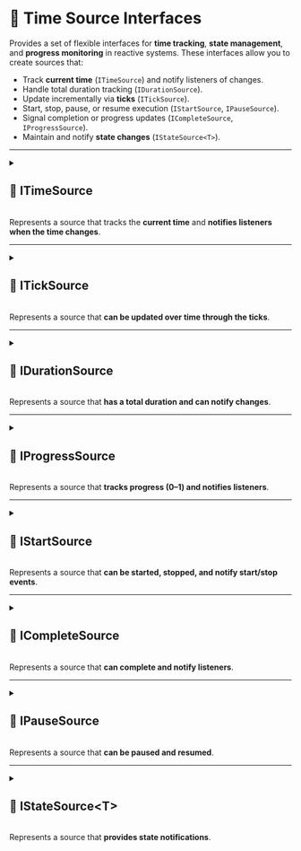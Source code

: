 # 🧩 Time Source Interfaces
Provides a set of flexible interfaces for **time tracking**, **state management**, and **progress monitoring** in reactive systems. These interfaces allow you to create sources that:

- Track **current time** (`ITimeSource`) and notify listeners of changes.
- Handle total duration tracking (`IDurationSource`).
- Update incrementally via **ticks** (`ITickSource`).
- Start, stop, pause, or resume execution (`IStartSource`, `IPauseSource`).
- Signal completion or progress updates (`ICompleteSource`, `IProgressSource`).
- Maintain and notify **state changes** (`IStateSource<T>`).

---


<details>
  <summary>
    <h2>🧩 ITimeSource</h2>
    <br> Represents a source that tracks the <b>current time</b> and <b>notifies listeners when the time changes</b>.
  </summary>

<br>

### Events
#### `event Action<float> OnTimeChanged`
```csharp
event Action<float> OnTimeChanged;
```
- **Description:** Raised whenever the current time changes.
- **Parameters:** `float` — the new current time in seconds.

### Methods
#### `float GetTime()`
```csharp
float GetTime();
```
- **Description:** Gets the current time from the source.
- **Returns:** `float` — current time in seconds.

#### `void SetTime(float time)`
```csharp
void SetTime(float time);
```
- **Description:** Sets the current time.
- **Parameters:**
  - `time` — The new time to set, expected to be in the range `0` to the duration of the source.

#### `void ResetTime()`
```csharp
void ResetTime();  
```
- **Description:** Resets the time source to its initial state.
- **Remarks:** After resetting, the current time will be the initial time, and any listeners may be notified via `OnTimeChanged`.
</details>

---

<details>
  <summary>
    <h2>🧩 ITickSource</h2>
    <br> Represents a source that <b>can be updated over time through the ticks</b>.
  </summary>

<br>

### Methods
#### `void Tick(float deltaTime)`
```csharp
void Tick(float deltaTime);  
```
- **Description:** Updates the source by a specified time increment.
- **Parameters:**
  - `deltaTime` — The amount of time (in seconds) to advance the source.
- **Remarks:** This method is typically called repeatedly (e.g., once per frame) to progress time-dependent systems.
</details>

---

<details>
  <summary>
    <h2>🧩 IDurationSource</h2>
    <br> Represents a source that <b>has a total duration and can notify changes</b>.
  </summary>
<br>

### Events
#### `event Action<float> OnDurationChanged`
```csharp
event Action<float> OnDurationChanged;
```
- **Description:** Invoked when the duration value changes.

### Methods
#### `float GetDuration()`
```csharp
float GetDuration();  
```
- **Description:** Gets the total duration.
- **Returns:** The duration in seconds.

#### `void SetDuration(float duration)`
```csharp
void SetDuration(float duration);  
```
- **Description:** Sets the total duration.
- **Parameter:** `duration` — The new duration value in seconds.
</details>

---

<details>
  <summary>
    <h2>🧩 IProgressSource</h2>
    <br> Represents a source that <b>tracks progress (0–1) and notifies listeners</b>.
  </summary>

<br>

### Events
### `event Action<float> OnProgressChanged`
```csharp
event Action<float> OnProgressChanged;  
```
- **Description:** Raised when the progress changes.

### Methods
#### `float GetProgress()`
```csharp
float GetProgress();  
```
- **Description:** Gets the current progress.
- **Returns:** Normalized progress (0–1).

#### `void SetProgress(float progress)`
```csharp
void SetProgress(float progress);  
```
- **Description:** Sets the current progress.
- **Parameter:** `progress` — Progress value (0–1).
</details>

---

<details>
  <summary>
    <h2>🧩 IStartSource</h2>
    <br> Represents a source that <b>can be started, stopped, and notify start/stop events</b>.
  </summary>

<br>

### Events
#### `event Action OnStarted`
```csharp
event Action OnStarted;  
```
- **Description:** Raised when the source starts.

#### `event Action OnStopped`
```csharp
event Action OnStopped;  
```
- **Description:** Raised when the source stops.

### Methods
#### `bool IsIdle()`
```csharp
bool IsIdle();  
```
- **Description:** Returns `true` if the source has not started yet.

#### `bool IsStarted()`
```csharp
bool IsStarted();  
```
- **Description:** Returns `true` if the source is running.

#### `void Start(float time)`
```csharp
void Start(float time);  
```
- **Description:** Starts the source from a specific time.
- **Parameters:**
  - `time` — Time (in seconds) to start from.

#### `void Start()`
```csharp
void Start();  
```
- **Description:** Starts the source from the default start time.

#### `void Stop()`
```csharp
void Stop();  
```
- **Description:** Stops the source and resets its time.
</details>

---

<details>
  <summary>
    <h2>🧩 ICompleteSource</h2>
    <br> Represents a source that <b>can complete and notify listeners</b>.
  </summary>

<br>

### Events
#### `event Action OnCompleted`
```csharp
event Action OnCompleted;  
```
- **Description:** Invoked when the source has completed.

### Methods
#### `bool IsCompleted()`
```csharp
bool IsCompleted();  
```
- **Description:** Returns whether the source has completed.
- **Returns:** `true` if completed; otherwise `false`.
</details>

---

<details>
  <summary>
    <h2>🧩 IPauseSource</h2>
    <br> Represents a source that <b>can be paused and resumed</b>.
  </summary>

<br>

### Events
#### `event Action OnPaused`
```csharp
event Action OnPaused;  
```
- **Description:** Raised when the source is paused.

#### `event Action OnResumed`
```csharp
event Action OnResumed;  
```
- **Description:** Raised when the source is resumed.

### Methods
#### `bool IsPaused()`
```csharp
bool IsPaused();  
```
- **Description:** Returns true if the source is paused.
- **Returns:** `true` if paused; otherwise `false`.

#### `void Pause()`
```csharp
void Pause();  
```
- **Description:** Pauses the source.

#### `void Resume()`
```csharp
void Resume();  
```
- **Description:** Resumes the source.
</details>

---

<details>
  <summary>
    <h2>🧩 IStateSource&lt;T&gt;</h2>
    <br> Represents a source that <b>provides state notifications</b>.
  </summary>

<br>

- **Type Parameter:** `T` — Enum type representing the state.

### Events
#### `event Action<T> OnStateChanged`
```csharp
event Action<T> OnStateChanged;  
```
- **Description:** Raised when the state changes.

### Methods
#### `T GetState()`
```csharp
T GetState();  
```
- **Description:** Gets the current internal state.
- **Returns:** The current state of type `T`.
</details>